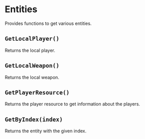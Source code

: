 # Entities

Provides functions to get various entities.

## `GetLocalPlayer()`

Returns the local player.

## `GetLocalWeapon()`

Returns the local weapon.

## `GetPlayerResource()`

Returns the player resource to get information about the players.

## `GetByIndex(index)`

Returns the entity with the given index.
